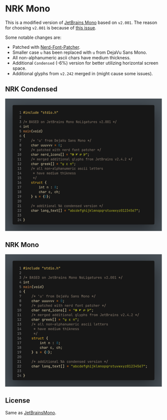 # NRK Mono

This is a modified version of [JetBrains Mono](https://github.com/JetBrains/JetBrainsMono)
based on `v2.001`.
The reason for choosing `v2.001` is because of [this issue](https://github.com/JetBrains/JetBrainsMono/issues/334).

Some notable changes are:

* Patched with [Nerd-Font-Patcher](https://github.com/N-R-K/nerd-font-patcher).
* Smaller case `u` has been replaced with `u` from DejaVu Sans Mono.
* All non-alphanumeric ascii chars have medium thickness.
* Additional `Condensed` (-6%) version for better utilizing horizontal screen space.
* Additional glyphs from `v2.242` merged in (might cause some issues).

## NRK Condensed

![Condensed](NRK-Condensed.png)

## NRK Mono

![Regular](NRK-Mono.png)

## License

Same as [JetBrainsMono](https://github.com/JetBrains/JetBrainsMono/blob/master/OFL.txt).
